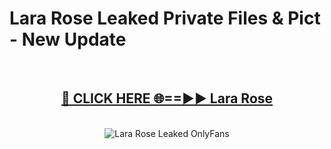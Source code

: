 # Lara Rose Leaked Private Files & Pict - New Update
<br>
<div align="center">
<h2><a href="https://mediafilles.blogspot.com/?title=Lara_Rose" rel="nofollow">🔴 CLICK HERE 🌐==►► Lara Rose</a></h2>
<br>
<a href="https://mediafilles.blogspot.com/?title=Lara_Rose" rel="nofollow" data-target="animated-image.originalLink"><img src="https://i.ibb.co.com/WyWwxjT/player-gif2.gif" alt="Lara Rose Leaked OnlyFans" style="max-width: 100%; display: inline-block;" data-target="animated-image.originalImage"></a>
</div>
<br>